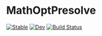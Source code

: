 # MathOptPresolve

[![Stable](https://img.shields.io/badge/docs-stable-blue.svg)](https://mtanneau.github.io/MathOptPresolve.jl/stable)
[![Dev](https://img.shields.io/badge/docs-dev-blue.svg)](https://mtanneau.github.io/MathOptPresolve.jl/dev)
[![Build Status](https://github.com/mtanneau/MathOptPresolve.jl/workflows/CI/badge.svg)](https://github.com/mtanneau/MathOptPresolve.jl/actions)
